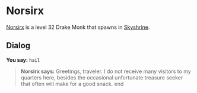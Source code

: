 # Norsirx



[Norsirx](/npc/114578) is a level 32 Drake Monk that spawns in [Skyshrine](/zone/114).



## Dialog

**You say:** `hail`



>**Norsirx says:** Greetings, traveler. I do not receive many visitors to my quarters here, besides the occasional unfortunate treasure seeker that often will make for a good snack.
end
